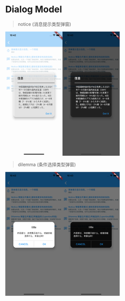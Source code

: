 Dialog Model
=======

> notice  (消息提示类型弹窗)

<img src="images/dialog_notice_bright.png" width="180"/><img src="images/dialog_notice_dark.png" width="180"/>

> dilemma (条件选择类型弹窗)

<img src="images/dialog_dilemma_bright.png" width="180"/><img src="images/dialog_dilemma_dark.png" width="180"/>